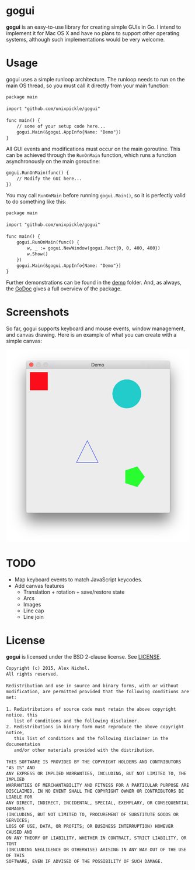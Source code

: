 # gogui

**gogui** is an easy-to-use library for creating simple GUIs in Go. I intend to implement it for Mac OS X and have no plans to support other operating systems, although such implementations would be very welcome.

# Usage

gogui uses a simple runloop architecture. The runloop needs to run on the main OS thread, so you must call it directly from your main function:

    package main
    
    import "github.com/unixpickle/gogui"
    
    func main() {
        // some of your setup code here...
        gogui.Main(&gogui.AppInfo{Name: "Demo"})
    }

All GUI events and modifications must occur on the main goroutine. This can be achieved through the `RunOnMain` function, which runs a function asynchronously on the main goroutine:

    gogui.RunOnMain(func() {
        // Modify the GUI here...
    })

You may call `RunOnMain` before running `gogui.Main()`, so it is perfectly valid to do something like this:

    package main
    
    import "github.com/unixpickle/gogui"
    
    func main() {
        gogui.RunOnMain(func() {
    		w, _ := gogui.NewWindow(gogui.Rect{0, 0, 400, 400})
    		w.Show()
        })
        gogui.Main(&gogui.AppInfo{Name: "Demo"})
    }

Further demonstrations can be found in the [demo](demo) folder. And, as always, the [GoDoc](http://godoc.org/github.com/unixpickle/gogui) gives a full overview of the package.

# Screenshots

So far, gogui supports keyboard and mouse events, window management, and canvas drawing. Here is an example of what you can create with a simple canvas:

![](screenshots/canvas_demo.png)

# TODO

 * Map keyboard events to match JavaScript keycodes.
 * Add canvas features
   * Translation + rotation + save/restore state
   * Arcs
   * Images
   * Line cap
   * Line join

# License

**gogui** is licensed under the BSD 2-clause license. See [LICENSE](LICENSE).

```
Copyright (c) 2015, Alex Nichol.
All rights reserved.

Redistribution and use in source and binary forms, with or without
modification, are permitted provided that the following conditions are met:

1. Redistributions of source code must retain the above copyright notice, this
   list of conditions and the following disclaimer. 
2. Redistributions in binary form must reproduce the above copyright notice,
   this list of conditions and the following disclaimer in the documentation
   and/or other materials provided with the distribution.

THIS SOFTWARE IS PROVIDED BY THE COPYRIGHT HOLDERS AND CONTRIBUTORS "AS IS" AND
ANY EXPRESS OR IMPLIED WARRANTIES, INCLUDING, BUT NOT LIMITED TO, THE IMPLIED
WARRANTIES OF MERCHANTABILITY AND FITNESS FOR A PARTICULAR PURPOSE ARE
DISCLAIMED. IN NO EVENT SHALL THE COPYRIGHT OWNER OR CONTRIBUTORS BE LIABLE FOR
ANY DIRECT, INDIRECT, INCIDENTAL, SPECIAL, EXEMPLARY, OR CONSEQUENTIAL DAMAGES
(INCLUDING, BUT NOT LIMITED TO, PROCUREMENT OF SUBSTITUTE GOODS OR SERVICES;
LOSS OF USE, DATA, OR PROFITS; OR BUSINESS INTERRUPTION) HOWEVER CAUSED AND
ON ANY THEORY OF LIABILITY, WHETHER IN CONTRACT, STRICT LIABILITY, OR TORT
(INCLUDING NEGLIGENCE OR OTHERWISE) ARISING IN ANY WAY OUT OF THE USE OF THIS
SOFTWARE, EVEN IF ADVISED OF THE POSSIBILITY OF SUCH DAMAGE.
```
